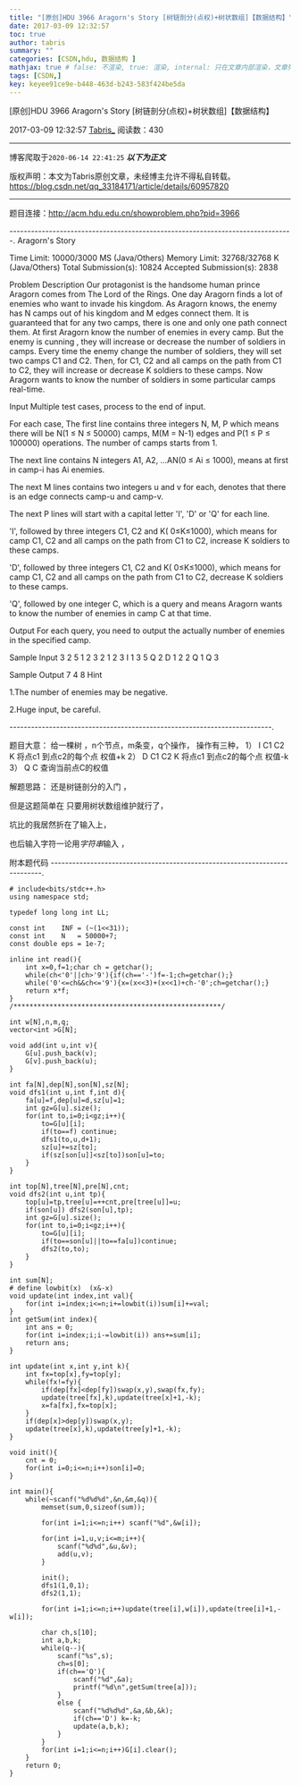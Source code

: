 ```yaml
---
title: "[原创]HDU 3966 Aragorn's Story [树链剖分(点权)+树状数组]【数据结构】"
date: 2017-03-09 12:32:57
toc: true
author: tabris
summary: ""
categories: [CSDN,hdu, 数据结构 ]
mathjax: true # false: 不渲染, true: 渲染, internal: 只在文章内部渲染，文章列表中不渲染
tags: [CSDN,]
key: keyee91ce9e-b448-463d-b243-583f424be5da
---
```


[原创]HDU 3966 Aragorn's Story [树链剖分(点权)+树状数组]【数据结构】

2017-03-09 12:32:57  [Tabris_](https://me.csdn.net/qq_33184171) 阅读数：430

---

博客爬取于`2020-06-14 22:41:25`
***以下为正文***

版权声明：本文为Tabris原创文章，未经博主允许不得私自转载。
https://blog.csdn.net/qq_33184171/article/details/60957820

<!-- more -->

---

题目连接：http://acm.hdu.edu.cn/showproblem.php?pid=3966

-------------------------------------------------------------------------------.
Aragorn's Story

Time Limit: 10000/3000 MS (Java/Others)    Memory Limit: 32768/32768 K (Java/Others)
Total Submission(s): 10824    Accepted Submission(s): 2838


Problem Description
Our protagonist is the handsome human prince Aragorn comes from The Lord of the Rings. One day Aragorn finds a lot of enemies who want to invade his kingdom. As Aragorn knows, the enemy has N camps out of his kingdom and M edges connect them. It is guaranteed that for any two camps, there is one and only one path connect them. At first Aragorn know the number of enemies in every camp. But the enemy is cunning , they will increase or decrease the number of soldiers in camps. Every time the enemy change the number of soldiers, they will set two camps C1 and C2. Then, for C1, C2 and all camps on the path from C1 to C2, they will increase or decrease K soldiers to these camps. Now Aragorn wants to know the number of soldiers in some particular camps real-time.
 

Input
Multiple test cases, process to the end of input.

For each case, The first line contains three integers N, M, P which means there will be N(1 ≤ N ≤ 50000) camps, M(M = N-1) edges and P(1 ≤ P ≤ 100000) operations. The number of camps starts from 1.

The next line contains N integers A1, A2, ...AN(0 ≤ Ai ≤ 1000), means at first in camp-i has Ai enemies.

The next M lines contains two integers u and v for each, denotes that there is an edge connects camp-u and camp-v.

The next P lines will start with a capital letter 'I', 'D' or 'Q' for each line.

'I', followed by three integers C1, C2 and K( 0≤K≤1000), which means for camp C1, C2 and all camps on the path from C1 to C2, increase K soldiers to these camps.

'D', followed by three integers C1, C2 and K( 0≤K≤1000), which means for camp C1, C2 and all camps on the path from C1 to C2, decrease K soldiers to these camps.

'Q', followed by one integer C, which is a query and means Aragorn wants to know the number of enemies in camp C at that time.
 

Output
For each query, you need to output the actually number of enemies in the specified camp.
 

Sample Input
3 2 5
1 2 3
2 1
2 3
I 1 3 5
Q 2
D 1 2 2
Q 1 
Q 3
 

Sample Output
7
4
8
Hint

1.The number of enemies may be negative.

2.Huge input, be careful. 

-------------------------------------------------------------------------.

题目大意： 
给一棵树 ，n个节点，m条变，q个操作，
操作有三种，
1） I  C1 C2 K 将点c1 到点c2的每个点 权值+k 
2） D C1 C2 K 将点c1 到点c2的每个点 权值-k
3） Q C   查询当前点C的权值



解题思路：
还是树链剖分的入门 ，

但是这题简单在 只要用树状数组维护就行了，

坑比的我居然折在了输入上，

也后输入字符一论用$字符串%s$输入 ，

附本题代码
---------------------------------------------------------------------------.
```
# include<bits/stdc++.h>
using namespace std;

typedef long long int LL;

const int    INF = (~(1<<31));
const int    N   = 50000+7;
const double eps = 1e-7;

inline int read(){
    int x=0,f=1;char ch = getchar();
    while(ch<'0'||ch>'9'){if(ch=='-')f=-1;ch=getchar();}
    while('0'<=ch&&ch<='9'){x=(x<<3)+(x<<1)+ch-'0';ch=getchar();}
    return x*f;
}
/****************************************************/

int w[N],n,m,q;
vector<int >G[N];

void add(int u,int v){
    G[u].push_back(v);
    G[v].push_back(u);
}

int fa[N],dep[N],son[N],sz[N];
void dfs1(int u,int f,int d){
    fa[u]=f,dep[u]=d,sz[u]=1;
    int gz=G[u].size();
    for(int to,i=0;i<gz;i++){
        to=G[u][i];
        if(to==f) continue;
        dfs1(to,u,d+1);
        sz[u]+=sz[to];
        if(sz[son[u]]<sz[to])son[u]=to;
    }
}

int top[N],tree[N],pre[N],cnt;
void dfs2(int u,int tp){
    top[u]=tp,tree[u]=++cnt,pre[tree[u]]=u;
    if(son[u]) dfs2(son[u],tp);
    int gz=G[u].size();
    for(int to,i=0;i<gz;i++){
        to=G[u][i];
        if(to==son[u]||to==fa[u])continue;
        dfs2(to,to);
    }
}

int sum[N];
# define lowbit(x)  (x&-x)
void update(int index,int val){
    for(int i=index;i<=n;i+=lowbit(i))sum[i]+=val;
}
int getSum(int index){
    int ans = 0;
    for(int i=index;i;i-=lowbit(i)) ans+=sum[i];
    return ans;
}

int update(int x,int y,int k){
    int fx=top[x],fy=top[y];
    while(fx!=fy){
        if(dep[fx]<dep[fy])swap(x,y),swap(fx,fy);
        update(tree[fx],k),update(tree[x]+1,-k);
        x=fa[fx],fx=top[x];
    }
    if(dep[x]>dep[y])swap(x,y);
    update(tree[x],k),update(tree[y]+1,-k);
}

void init(){
    cnt = 0;
    for(int i=0;i<=n;i++)son[i]=0;
}

int main(){
    while(~scanf("%d%d%d",&n,&m,&q)){
        memset(sum,0,sizeof(sum));

        for(int i=1;i<=n;i++) scanf("%d",&w[i]);

        for(int i=1,u,v;i<=m;i++){
            scanf("%d%d",&u,&v);
            add(u,v);
        }
        
        init();
        dfs1(1,0,1);
        dfs2(1,1);
        
        for(int i=1;i<=n;i++)update(tree[i],w[i]),update(tree[i]+1,-w[i]);

        char ch,s[10];
        int a,b,k;
        while(q--){
            scanf("%s",s);
            ch=s[0];
            if(ch=='Q'){
                scanf("%d",&a);
                printf("%d\n",getSum(tree[a]));
            }
            else {
                scanf("%d%d%d",&a,&b,&k);
                if(ch=='D') k=-k;
                update(a,b,k);
            }
        }
        for(int i=1;i<=n;i++)G[i].clear();
    }
    return 0;
}
```
